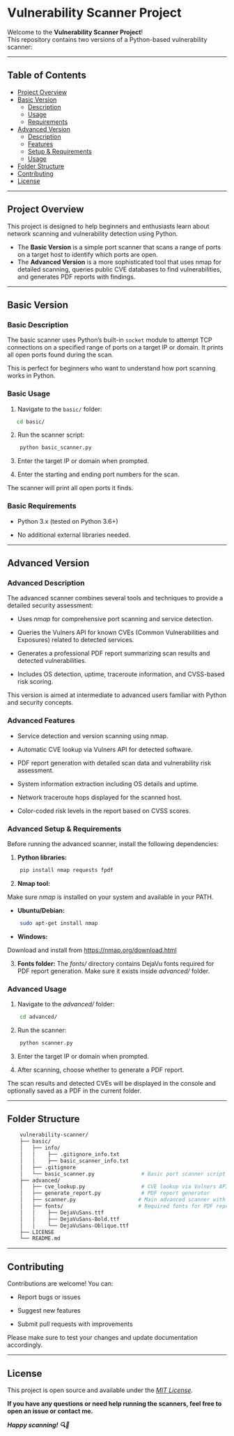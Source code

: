 # Vulnerability Scanner Project

Welcome to the **Vulnerability Scanner Project**!  
This repository contains two versions of a Python-based vulnerability scanner:

---

## Table of Contents

- [Project Overview](#project-overview)  
- [Basic Version](#basic-version)  
  - [Description](#basic-description)  
  - [Usage](#basic-usage)  
  - [Requirements](#basic-requirements)  
- [Advanced Version](#advanced-version)  
  - [Description](#advanced-description)  
  - [Features](#advanced-features)  
  - [Setup & Requirements](#advanced-setup--requirements)  
  - [Usage](#advanced-usage)  
- [Folder Structure](#folder-structure)  
- [Contributing](#contributing)  
- [License](#license)  

---

## Project Overview

This project is designed to help beginners and enthusiasts learn about network scanning and vulnerability detection using Python.

- The **Basic Version** is a simple port scanner that scans a range of ports on a target host to identify which ports are open.
- The **Advanced Version** is a more sophisticated tool that uses nmap for detailed scanning, queries public CVE databases to find vulnerabilities, and generates PDF reports with findings.

---

## Basic Version


### Basic Description

The basic scanner uses Python’s built-in `socket` module to attempt TCP connections on a specified range of ports on a target IP or domain. It prints all open ports found during the scan.

This is perfect for beginners who want to understand how port scanning works in Python.


### Basic Usage

1. Navigate to the `basic/` folder:

```bash
   cd basic/
```
2. Run the scanner script:

```bash
    python basic_scanner.py
```

3. Enter the target IP or domain when prompted.

4. Enter the starting and ending port numbers for the scan.

The scanner will print all open ports it finds.


### Basic Requirements

- Python 3.x (tested on Python 3.6+)

- No additional external libraries needed.


---


## Advanced Version


### Advanced Description

The advanced scanner combines several tools and techniques to provide a detailed security assessment:

- Uses *nmap* for comprehensive port scanning and service detection.

- Queries the Vulners API for known CVEs (Common Vulnerabilities and Exposures) related to detected services.

- Generates a professional PDF report summarizing scan results and detected vulnerabilities.

- Includes OS detection, uptime, traceroute information, and CVSS-based risk scoring.

This version is aimed at intermediate to advanced users familiar with Python and security concepts.


### Advanced Features

- Service detection and version scanning using nmap.

- Automatic CVE lookup via Vulners API for detected software.

- PDF report generation with detailed scan data and vulnerability risk assessment.

- System information extraction including OS details and uptime.

- Network traceroute hops displayed for the scanned host.

- Color-coded risk levels in the report based on CVSS scores.


### Advanced Setup & Requirements

Before running the advanced scanner, install the following dependencies:

1. **Python libraries:**

```bash
    pip install nmap requests fpdf
```

2. **Nmap tool:**

Make sure *nmap* is installed on your system and available in your PATH.

- **Ubuntu/Debian:**

```bash
    sudo apt-get install nmap
```

- **Windows:**

Download and install from https://nmap.org/download.html

3. **Fonts folder:**
The *fonts/* directory contains DejaVu fonts required for PDF report generation. Make sure it exists inside *advanced/* folder.


### Advanced Usage

1. Navigate to the *advanced/* folder:

```bash
    cd advanced/
```
2. Run the scanner:

```bash
    python scanner.py
```

3. Enter the target IP or domain when prompted.

4. After scanning, choose whether to generate a PDF report.

The scan results and detected CVEs will be displayed in the console and optionally saved as a PDF in the current folder.


---


## Folder Structure

```bash
    vulnerability-scanner/
    ├── basic/
    │   ├── info/                  
    │   │    ├── .gitignore_info.txt
    │   │    ├── basic_scanner_info.txt
    │   ├── .gitignore
    │   └── basic_scanner.py               # Basic port scanner script
    ├── advanced/
    │   ├── cve_lookup.py                  # CVE lookup via Vulners API
    │   ├── generate_report.py             # PDF report generator
    │   ├── scanner.py                    # Main advanced scanner with nmap
    │   ├── fonts/                        # Required fonts for PDF reports
    │   │    ├── DejaVuSans.ttf
    │   │    ├── DejaVuSans-Bold.ttf
    │   │    └── DejaVuSans-Oblique.ttf
    ├── LICENSE
    └── README.md                      
```


---


## Contributing

Contributions are welcome! You can:

- Report bugs or issues

- Suggest new features

- Submit pull requests with improvements

Please make sure to test your changes and update documentation accordingly.


---


## License

This project is open source and available under the *[MIT License](https://github.com/tanujkumar2405/VulnHawk/blob/main/LICENSE)*.


**If you have any questions or need help running the scanners, feel free to open an issue or contact me.**

***Happy scanning! 🔍🔐***

